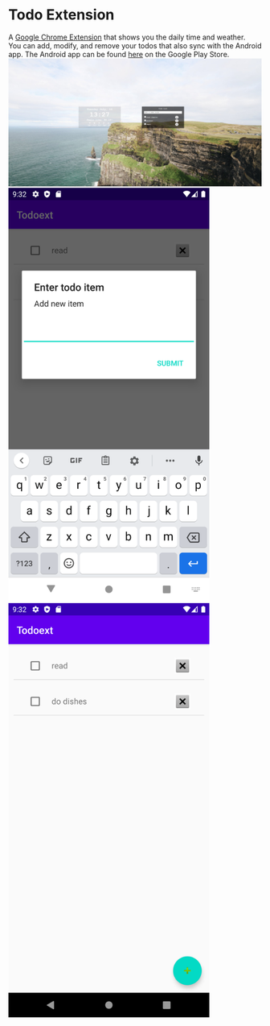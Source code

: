 # Todo Extension
A [Google Chrome Extension](https://chrome.google.com/webstore/detail/todo-extension/ikcefgjpcppmmllfjdfnnnfkoblcjbkk?hl=en&authuser=0) that shows you the daily time and weather. <br>
You can add, modify, and remove your todos that also sync with the Android app.
The Android app can be found [here](https://play.google.com/store/apps/details?id=com.nik.todoext) on the Google Play Store.
<img src="images/todoext.jpg">
<img src="images/AndroidScreenshot.png" width="400">
<img src="images/AndroidScreenshot2.png" width="400">